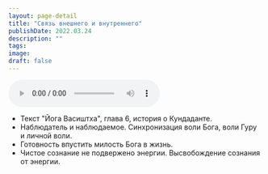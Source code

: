 ```yaml
---
layout: page-detail
title: "Связь внешнего и внутреннего"
publishDate: 2022.03.24
description: ""
tags:
image:
draft: false
---
```


<audio title="2022.03.24 - Связь внешнего и внутреннего.mp3" src="/upload/iblock/0ed/0ed195ffbb689cc9bc776f18d85ca092.mp3" controls=""></audio>

* Текст "Йога Васиштха", глава 6, история о Кундаданте.
* Наблюдатель и наблюдаемое. Синхронизация воли Бога, воли Гуру и личной воли.
* Готовность впустить милость Бога в жизнь.
* Чистое сознание не подвержено энергии. Высвобождение сознания от энергии.

  

